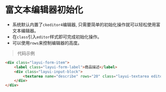 # 富文本编辑器初始化

* 系统默认内置了`ckeditor4`编辑器, 只需要简单的初始化操作就可以轻松使用富文本编辑器。
* 在`class`引入`editor`样式即可完成初始化操作。
* 可以使用`rows`来控制编辑器的高度。

> 代码示例

```html
<div class="layui-form-item">
    <label class="layui-form-label">商品描述</label>
    <div class="layui-input-block">
        <textarea name="describe" rows="20" class="layui-textarea editor" placeholder="请输入商品描述">{$row.describe|default=''}</textarea>
    </div>
</div>
```

